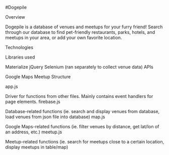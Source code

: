 #Dogepile

Overview

Dogepile is a database of venues and meetups for your furry friend! Search through our database to find pet-friendly restaurants, parks, hotels, and meetups in your area, or add your own favorite location.

Technologies

Libraries used

Materialize
jQuery
Selenium (ran separately to collect venue data)
APIs

Google Maps
Meetup
Structure

app.js

Driver for functions from other files. Mainly contains event handlers for page elements.
firebase.js

Database-related functions (ie. search and display venues from database, load venues from json file into database)
map.js

Google Maps-related functions (ie. filter venues by distance, get lat/lon of an address, etc.)
meetup.js

Meetup-related functions (ie. search for meetups close to a certain location, display meetups in table/map)
